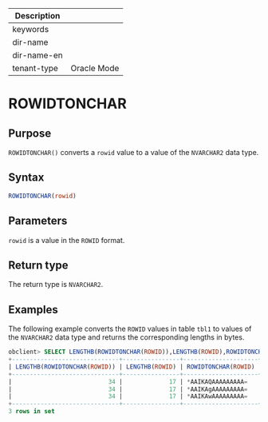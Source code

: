 | Description   |                 |
|---------------|-----------------|
| keywords      |                 |
| dir-name      |                 |
| dir-name-en   |                 |
| tenant-type   | Oracle Mode     |

# ROWIDTONCHAR

## Purpose

`ROWIDTONCHAR()` converts a `rowid` value to a value of the `NVARCHAR2` data type.

## Syntax

```sql
ROWIDTONCHAR(rowid)
```

## Parameters

`rowid` is a value in the `ROWID` format.

## Return type

The return type is `NVARCHAR2`.

## Examples

The following example converts the `ROWID` values in table `tbl1` to values of the `NVARCHAR2` data type and returns the corresponding lengths in bytes.

```sql
obclient> SELECT LENGTHB(ROWIDTONCHAR(ROWID)),LENGTHB(ROWID),ROWIDTONCHAR(ROWID) FROM tbl1;
+------------------------------+----------------+---------------------+
| LENGTHB(ROWIDTONCHAR(ROWID)) | LENGTHB(ROWID) | ROWIDTONCHAR(ROWID) |
+------------------------------+----------------+---------------------+
|                           34 |             17 | *AAIKAQAAAAAAAAA=   |
|                           34 |             17 | *AAIKAgAAAAAAAAA=   |
|                           34 |             17 | *AAIKAwAAAAAAAAA=   |
+------------------------------+----------------+---------------------+
3 rows in set
```
